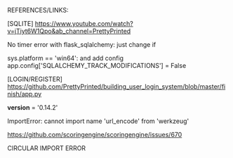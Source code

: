 REFERENCES/LINKS:

[SQLITE]
https://www.youtube.com/watch?v=jTiyt6W1Qpo&ab_channel=PrettyPrinted

No timer error with flask_sqlalchemy: just change if 

sys.platform == 'win64': and add config app.config['SQLALCHEMY_TRACK_MODIFICATIONS'] = False

[LOGIN/REGISTER]
https://github.com/PrettyPrinted/building_user_login_system/blob/master/finish/app.py

__version__ = '0.14.2'


ImportError: cannot import name 'url_encode' from 'werkzeug'

https://github.com/scoringengine/scoringengine/issues/670

CIRCULAR IMPORT ERROR 
